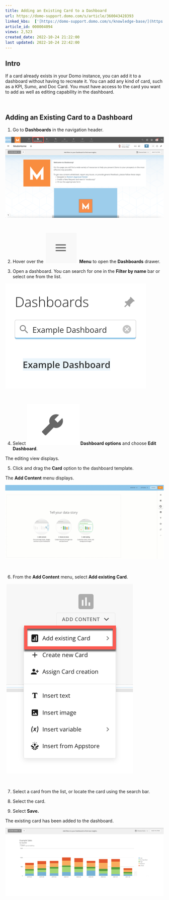 ```yaml
---
title: Adding an Existing Card to a Dashboard
url: https://domo-support.domo.com/s/article/360043428393
linked_kbs:  ['[https://domo-support.domo.com/s/knowledge-base/](https://domo-support.domo.com/s/knowledge-base/)', '[https://domo-support.domo.com/s/](https://domo-support.domo.com/s/)', '[https://domo-support.domo.com/s/topic/0TO5w000000ZamoGAC](https://domo-support.domo.com/s/topic/0TO5w000000ZamoGAC)', '[https://domo-support.domo.com/s/topic/0TO5w000000ZanDGAS](https://domo-support.domo.com/s/topic/0TO5w000000ZanDGAS)', '[https://domo-support.domo.com/s/article/360043428393](https://domo-support.domo.com/s/article/360043428393)', '[https://domo-support.domo.com/s/topic/0TO5w000000ZanDGAS/card-and-dashboard-management](https://domo-support.domo.com/s/topic/0TO5w000000ZanDGAS/card-and-dashboard-management)', '[https://domo-support.domo.com/s/article/360043429933](https://domo-support.domo.com/s/article/360043429933)', '[https://domo-support.domo.com/s/article/360043429953](https://domo-support.domo.com/s/article/360043429953)', '[https://domo-support.domo.com/s/article/360042925494](https://domo-support.domo.com/s/article/360042925494)', '[https://domo-support.domo.com/s/article/360043429913](https://domo-support.domo.com/s/article/360043429913)', '[https://domo-support.domo.com/s/article/4408174643607](https://domo-support.domo.com/s/article/4408174643607)', '[https://domo-support.domo.com/s/login/](https://domo-support.domo.com/s/login/)']
article_id: 000004094
views: 2,523
created_date: 2022-10-24 21:22:00
last updated: 2022-10-24 22:42:00
---
```




Intro
-----


If a card already exists in your Domo instance, you can add it to a dashboard without having to recreate it. You can add any kind of card, such as a KPI, Sumo, and Doc Card. You must have access to the card you want to add as well as editing capability in the dashboard.


 


Adding an Existing Card to a Dashboard
--------------------------------------


1. Go to **Dashboards** in the navigation header. 


![2022-07-06_11-51-48.png](2022-07-06_11-51-48.png)


 


2. Hover over the  ![Screen_Shot_2022-07-06_at_4.03.04_PM.png](Screen_Shot_2022-07-06_at_4.03.04_PM.png)  **Menu** to open the **Dashboards** drawer. 


3. Open a dashboard. You can search for one in the **Filter by name** bar or select one from the list. 


![Screen_Shot_2022-07-06_at_4.03.26_PM.png](Screen_Shot_2022-07-06_at_4.03.26_PM.png)


 


4. Select ![Screen_Shot_2022-08-02_at_3.40.22_PM.png](Screen_Shot_2022-08-02_at_3.40.22_PM.png) **Dashboard options** and choose **Edit Dashboard**.


The editing view displays. 


5. Click and drag the **Card** option to the dashboard template. 


The **Add Content** menu displays.  


![2022-08-02_16-02-21__1_.gif](2022-08-02_16-02-21__1_.gif)


 


6. From the **Add Content** menu, select **Add existing Card**.


 ![2022-08-02_15-50-05.png](2022-08-02_15-50-05.png)


 


7. Select a card from the list, or locate the card using the search bar. 


8. Select the card. 


9. Select **Save.**


The existing card has been added to the dashboard. 


![Screen_Shot_2022-08-02_at_4.27.21_PM.png](Screen_Shot_2022-08-02_at_4.27.21_PM.png)


 


 

